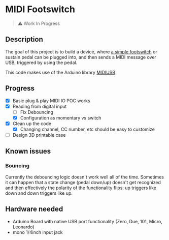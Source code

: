 # MIDI Footswitch
> ⚠️ Work In Progress

## Description
The goal of this project is to build a device, where [a simple footswitch](https://archive.is/ykACL/2fbe0dc294888a247c4ef17947f29507e65076bb.jpg) or sustain pedal can be plugged into, and then sends a MIDI message over USB, triggered by using the pedal.

This code makes use of the Arduino library [MIDIUSB](https://github.com/arduino-libraries/MIDIUSB).

## Progress
- [x] Basic plug & play MIDI IO POC works
- [x] Reading from digital input
  - [ ] Fix Debouncing
  - [x] Configuration as momentary vs switch 
- [x] Clean up the code
  - [x] Changing channel, CC number, etc should be easy to customize
- [ ] Design 3D printable case

## Known issues
### Bouncing
Currently the debouncing logic doesn't work well all of the time. Sometimes it can happen that a state change (pedal down/up) doesn't get recognized and then effectively the polarity of the functionality flips: up triggers like down and down triggers like up. 

## Hardware needed
- Arduino Board with native USB port functionality (Zero, Due, 101, Micro, Leonardo)
- mono 1/4inch input jack
